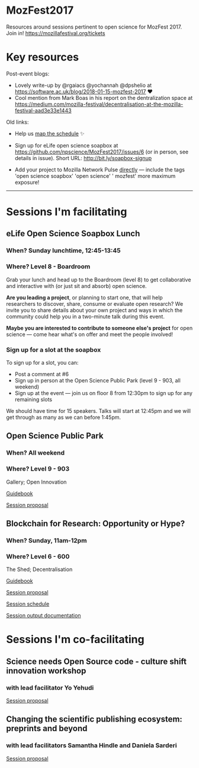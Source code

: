 # MozFest2017
Resources around sessions pertinent to open science for MozFest 2017. Join in! https://mozillafestival.org/tickets

# Key resources

Post-event blogs:

* Lovely write-up by @rgaiacs @yochannah @dpshelio at https://software.ac.uk/blog/2018-01-15-mozfest-2017 :heart:
* Cool mention from Mark Boas in his report on the dentralization space at https://medium.com/mozilla-festival/decentralisation-at-the-mozilla-festival-aad3e33e1443

Old links:

* Help us [map the schedule](https://github.com/npscience/MozFest2017/blob/master/Open-science-schedule.md) :sparkles:

* Sign up for eLife open science soapbox at https://github.com/npscience/MozFest2017/issues/6 (or in person, see details in issue). Short URL: http://bit.ly/soapbox-signup

* Add your project to Mozilla Network Pulse [directly](https://www.mozillapulse.org/add) — include the tags 'open science soapbox' 'open science' ' mozfest'  more maximum exposure!

___

# Sessions I'm facilitating

## eLife Open Science Soapbox Lunch
### When? Sunday lunchtime, 12:45-13:45
### Where? Level 8 - Boardroom

Grab your lunch and head up to the Boardroom (level 8) to get collaborative and interactive with (or just sit and absorb) open science.

**Are you leading a project**, or planning to start one, that will help researchers to discover, share, consume or evaluate open research? We invite you to share details about your own project and ways in which the community could help you in a two-minute talk during this event.

**Maybe you are interested to contribute to someone else's project** for open science — come hear what's on offer and meet the people involved!

### Sign up for a slot at the soapbox
To sign up for a slot, you can:
* Post a comment at #6
* Sign up in person at the Open Science Public Park (level 9 - 903, all weekend)
* Sign up at the event — join us on floor 8 from 12:30pm to sign up for any remaining slots

We should have time for 15 speakers. Talks will start at 12:45pm and we will get through as many as we can before 1:45pm.

## Open Science Public Park
### When? All weekend
### Where? Level 9 - 903

Gallery; Open Innovation

[Guidebook]()

[Session proposal](https://github.com/MozillaFoundation/mozfest-program-2017/issues/574)


## Blockchain for Research: Opportunity or Hype?
### When? Sunday, 11am-12pm
### Where? Level 6 - 600

The Shed; Decentralisation

[Guidebook]()

[Session proposal](https://github.com/MozillaFoundation/mozfest-program-2017/issues/575)

[Session schedule](https://github.com/npscience/MozFest2017/blob/master/Blockchain-workshop/Blockchain-workshop-schedule.md)

[Session output documentation](https://github.com/npscience/MozFest2017/blob/master/Blockchain-workshop/Blockchain-outputs-template.md)

# Sessions I'm co-facilitating

## Science needs Open Source code - culture shift innovation workshop
### with lead facilitator Yo Yehudi

[Session proposal](https://github.com/MozillaFoundation/mozfest-program-2017/issues/71)


## Changing the scientific publishing ecosystem: preprints and beyond
### with lead facilitators Samantha Hindle and Daniela Sarderi

[Session proposal](https://github.com/MozillaFoundation/mozfest-program-2017/issues/757)




